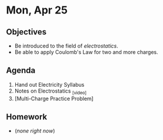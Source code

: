 Mon, Apr 25
=========      
  
Objectives    
------------    
- Be introduced to the field of *electrostatics*.
- Be able to apply Coulomb's Law for two and more charges.
   
Agenda      
---------      
1. Hand out Electricity Syllabus
2. Notes on Electrostatics <sub>[video]</sub>
3. [Multi-Charge Practice Problem]

  
Homework    
-------------      
  
- (*none right now*)
<!--stackedit_data:
eyJoaXN0b3J5IjpbLTYwMTExOTA1MiwtNjI1NjM3NzY1LDIyMD
M2NTA1MCwxMDIzNzY4MzIxLC0xODkyMDA1MTg3LDkzNDQ0MDY5
Miw5ODQxODU5MzUsLTQxNzE0MDg5NCwtMTI1NTA4MTM2NiwtOD
MyNDgwNDE2LC0xNjg4NjAyOTI3LC0zMjMxODM4ODMsLTUxMTM3
NDk5OCwtODQ0MTg5NjAyLC0xMzYyODQxMTM4LDEwNDgxMTk4Mz
UsOTAxODU3NDQsLTE1ODAwODM1ODksMTMxMTc3MDkyNywyMTI3
NzA5MjMxXX0=
-->
